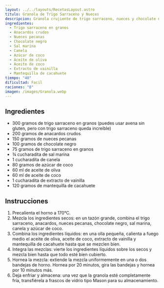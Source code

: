 ```yaml
---
layout: ../../layouts/RecetasLayout.astro
titulo: Granola de Trigo Sarraceno y Nueces
descripcion: Granola crujiente de trigo sarraceno, nueces y chocolate negro, perfecta para un desayuno saludable.
ingredientes:
  - Trigo sarraceno en granos
  - Anacardos crudos
  - Nueces pecanas
  - Chocolate negro
  - Sal marina
  - Canela
  - Azúcar de coco
  - Aceite de oliva
  - Aceite de coco
  - Extracto de vainilla
  - Mantequilla de cacahuete
tiempo: "40"
dificultad: Facil
raciones: "8"
imagen: /images/Granola.webp
---
```


## Ingredientes
- 300 gramos de trigo sarraceno en granos (puedes usar avena sin gluten, pero con trigo sarraceno queda increíble)
- 200 gramos de anacardos crudos
- 150 gramos de nueces pecanas
- 100 gramos de chocolate negro
- 75 gramos de trigo sarraceno en granos
- ¾ cucharadita de sal marina
- 1 cucharadita de canela
- 80 gramos de azúcar de coco
- 60 ml de aceite de oliva
- 60 ml de aceite de coco
- 1 cucharadita de extracto de vainilla
- 120 gramos de mantequilla de cacahuete

## Instrucciones
1. Precalienta el horno a 170°C.
2. Mezcla los ingredientes secos: en un tazón grande, combina el trigo sarraceno, anacardos, nueces pecanas, chocolate negro, sal marina, canela y azúcar de coco.
3. Combina los ingredientes líquidos: en una olla pequeña, calienta a fuego medio el aceite de oliva, aceite de coco, extracto de vainilla y mantequilla de cacahuete hasta que se mezclen bien.
4. Integra las mezclas: vierte los ingredientes líquidos sobre los secos y mezcla bien hasta que todo esté bien cubierto.
5. Hornea la mezcla: extiende la mezcla uniformemente en una o dos bandejas de horno. Hornea por 20 minutos, gira las bandejas y hornea por 10 minutos más.
6. Deja enfriar y almacena: una vez que la granola esté completamente fría, transfiérela a frascos de vidrio tipo Mason para su almacenamiento.
